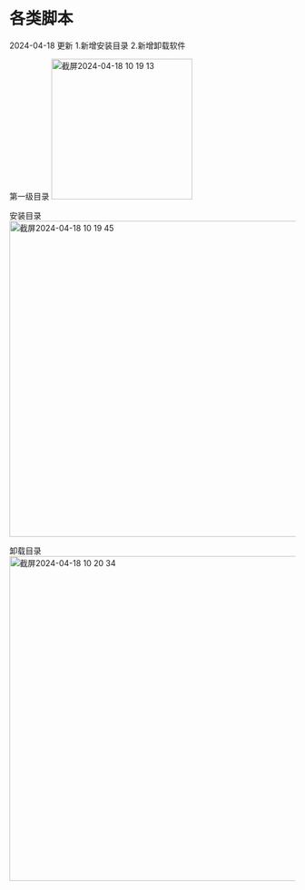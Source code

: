 # 各类脚本


2024-04-18 更新
1.新增安装目录
2.新增卸载软件

第一级目录
<img width="248" alt="截屏2024-04-18 10 19 13" src="https://github.com/xjxjin/scripts/assets/35513148/a2011eb1-1d49-42a0-b18b-faa464826a9a">



安装目录
<img width="557" alt="截屏2024-04-18 10 19 45" src="https://github.com/xjxjin/scripts/assets/35513148/4ab71e2d-c978-485d-9721-9d3cd29200fb">


卸载目录
<img width="573" alt="截屏2024-04-18 10 20 34" src="https://github.com/xjxjin/scripts/assets/35513148/8df3fb12-074b-4642-a2d7-144742edcf69">
